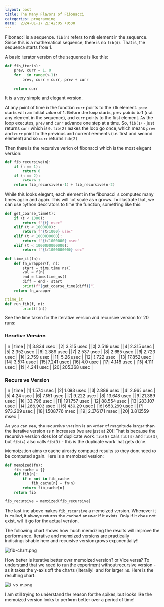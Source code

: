 ```yaml
---
layout: post
title: The Many Flavors of Fibonacci
categories: programming
date:  2024-01-17 21:42:05 +0530
---
```


Fibonacci is a sequence. `fib(n)` refers to nth element in the sequence. Since this is a mathematical sequence, there is no `fib(0)`. That is, the sequence starts from 1.

A basic iterator version of the sequence is like this:

```python
def fib_iter(n):
    prev, curr = 1, 0
    for _ in range(n-1):
        prev, curr = curr, prev + curr

    return curr
```

It is a very simple and elegant version.

At any point of time in the function `curr` points to the `i`th element. `prev` starts with an initial value of 1. Before the loop starts, `prev` points to 1 (not any element in the sequence), and `curr` points to the first element. As the loop executes, `prev` and `curr` advance one step at a time. So, `fib(1)` - just returns `curr` which is `0`. `fib(2)` makes the loop go once, which means `prev` and `curr` point to the previous and current elements (i.e. first and second element) and so `curr` returns `fib(2)`

Then there is the recursive verion of fibonacci which is the most elegant version:

```python
def fib_recursive(n):
    if (n == 1): 
        return 0
    if (n == 2): 
        return 1
    return fib_recursive(n-1) + fib_recursive(n-2)
```

While this looks elegant, each element in the fibonacci is computed many times again and again. This will not scale as n grows. To illustrate that, we can use python decorators to time the function, something like this:

```python
def get_coarse_time(t):
    if (t < 1000):
        return f"{t} nsec"
    elif (t < 1000000):
        return f"{t/1000} usec"
    elif (t < 1000000000):
        return f"{t/1000000} msec"
    elif (t < 1000000000000):
        return f"{t/1000000000} sec"

def time_it(fn):
    def fn_wrapper(f, n): 
        start = time.time_ns()
        val = f(n)
        end = time.time_ns()
        diff = end - start
        print(f"{get_coarse_time(diff)}")
    return fn_wrapper

@time_it
def run_fib(f, n): 
        print(f(n))
```

See the time taken for the iterative version and recursive version for 20 runs:

### Iterative Version

| n | time |
|1| 3.834 usec |
|2| 3.815 usec  |
|3| 2.519 usec  |
|4| 2.315 usec   |
|5| 2.352 usec    |
|6| 2.389 usec   |
|7| 2.537 usec    |
|8| 2.685 usec    |
|9| 2.723 usec   |
|10| 2.759 usec   |
|11| 5.26 usec    |
|12| 3.722 usec    |
|13| 17.852 usec   |
|14| 3.574 usec    |
|15| 7.241 usec |
|16| 4.0 usec |
|17| 4.148 usec |
|18| 4.111 usec |
|19| 4.241 usec |
|20| 205.368 usec |

### Recursive Version

| n | time |
|1| 1.574 usec |
|2| 1.093 usec |
|3| 2.889 usec |
|4| 2.962 usec |
|5| 4.24 usec |
|6| 7.851 usec |
|7| 9.222 usec |
|8| 13.648 usec |
|9| 21.389 usec |
|10| 33.796 usec |
|11| 191.757 usec |
|12| 88.554 usec |
|13| 283.107 usec |
|14| 286.903 usec |
|15| 430.29 usec |
|16| 653.269 usec |
|17| 973.209 usec |
|18| 1.508776 msec |
|19| 2.376171 msec |
|20| 3.813559 msec |

As you can see, the recursive version is an order of magnitude larger than the iterative version as n increases (we are just at 20)! That is because the recursive version does lot of duplicate work. `fib(5)` calls `fib(4)` and `fib(3)`, but `fib(4)` also calls `fib(3)` - this is the duplicate work that gets done.

Memoization aims to cache already computed results so they dont need to be computed again. Here is a memoized version:

```python
def memoized(fn):
    fib_cache = {}
    def fib(n):
        if n not in fib_cache:
            fib_cache[n] = fn(n)
        return fib_cache[n]
    return fib

fib_recursive = memoized(fib_recursive)
```

The last line above makes `fib_recursive` a memoized version. Whenever it is called, it always returns the cached answer if it exists. Only if it does not exist, will it go for the actual version.

The following chart shows how much memoizing the results will improve the performance. Iterative and memoized versions are practically indistinguishable here and recursive version grows exponentially!!

![fib-chart.png]({{site.baseurl}}/assets/images/fib/fib-chart.png)

How better is iterative better over memoized version? or Vice versa? To understand that we need to run the experiment without recursive version - as it takes the y-axis off the charts (literally!) and for larger `n`s. Here is the resulting chart:

![i-vs-m.png]({{site.baseurl}}/assets/images/fib/i-vs-m.png)

I am still trying to understand the reason for the spikes, but looks like the memoized version looks to perform better over a period of time!
